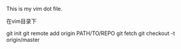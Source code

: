 This is my vim dot file.

在vim目录下

git init
git remote add origin PATH/TO/REPO
git fetch
git checkout -t origin/master


